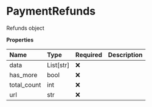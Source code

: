 # PaymentRefunds

Refunds object

**Properties**

| Name        | Type      | Required | Description |
| :---------- | :-------- | :------- | :---------- |
| data        | List[str] | ❌       |             |
| has_more    | bool      | ❌       |             |
| total_count | int       | ❌       |             |
| url         | str       | ❌       |             |
